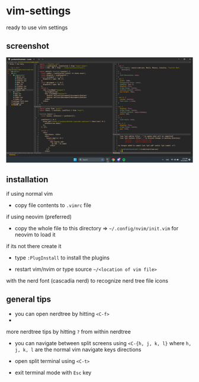 # vim-settings

ready to use vim settings

## screenshot

![](./workspace.png)

## installation

if using normal vim
- copy file contents to `.vimrc` file

if using neovim (preferred)

- copy the whole file to this directory => `~/.config/nvim/init.vim` for neovim to load it

if its not there create it

- type `:PlugInstall` to install the plugins

- restart vim/nvim or type source `~/<location of vim file>`

with the nerd font (cascadia nerd) to recognize nerd tree file icons

## general tips

- you can open nerdtree by hitting `<C-f>`
- 
more nerdtree tips by hitting `?` from within nerdtree

- you can navigate between split screens using `<C-{h, j, k, l}` where `h, j, k, l` are the normal vim navigate keys directions

- open split terminal using `<C-t>`

- exit terminal mode with `Esc` key
